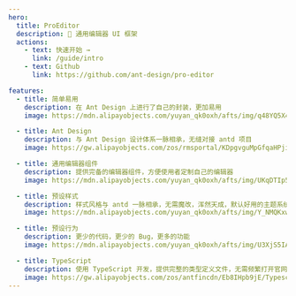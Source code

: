 ```yaml
---
hero:
  title: ProEditor
  description: 🌟 通用编辑器 UI 框架
  actions:
    - text: 快速开始 →
      link: /guide/intro
    - text: Github
      link: https://github.com/ant-design/pro-editor

features:
  - title: 简单易用
    description: 在 Ant Design 上进行了自己的封装，更加易用
    image: https://mdn.alipayobjects.com/yuyan_qk0oxh/afts/img/q48YQ5X4ytAAAAAAAAAAAAAAFl94AQBr

  - title: Ant Design
    description: 与 Ant Design 设计体系一脉相承，无缝对接 antd 项目
    image: https://gw.alipayobjects.com/zos/rmsportal/KDpgvguMpGfqaHPjicRK.svg

  - title: 通用编辑器组件
    description: 提供完备的编辑器组件，方便使用者定制自己的编辑器
    image: https://mdn.alipayobjects.com/yuyan_qk0oxh/afts/img/UKqDTIp55HYAAAAAAAAAAAAAFl94AQBr

  - title: 预设样式
    description: 样式风格与 antd 一脉相承，无需魔改，浑然天成，默认好用的主题系统
    image: https://mdn.alipayobjects.com/yuyan_qk0oxh/afts/img/Y_NMQKxw7OgAAAAAAAAAAAAAFl94AQBr

  - title: 预设行为
    description: 更少的代码，更少的 Bug，更多的功能
    image: https://mdn.alipayobjects.com/yuyan_qk0oxh/afts/img/U3XjS5IA1tUAAAAAAAAAAAAAFl94AQBr

  - title: TypeScript
    description: 使用 TypeScript 开发，提供完整的类型定义文件，无需频繁打开官网
    image: https://gw.alipayobjects.com/zos/antfincdn/Eb8IHpb9jE/Typescript_logo_2020.svg
---
```

